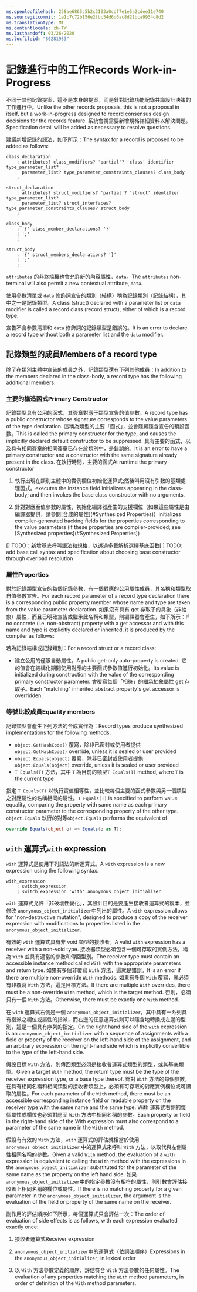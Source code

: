 ```yaml
---
ms.openlocfilehash: 258ae6865c5b2c3103a0cdf7e1e5a2cdee11e740
ms.sourcegitcommit: 1e1c7c72b156e2fbc54d6d6ac8d21bca9934d8d2
ms.translationtype: MT
ms.contentlocale: zh-TW
ms.lasthandoff: 03/26/2020
ms.locfileid: "80281953"
---
```

# <a name="records-work-in-progress"></a><span data-ttu-id="1b113-101">記錄進行中的工作</span><span class="sxs-lookup"><span data-stu-id="1b113-101">Records Work-in-Progress</span></span>

<span data-ttu-id="1b113-102">不同于其他記錄提案，這不是本身的提案，而是針對記錄功能記錄共識設計決策的工作進行中。</span><span class="sxs-lookup"><span data-stu-id="1b113-102">Unlike the other records proposals, this is not a proposal in itself, but a work-in-progress designed to record consensus design decisions for the records feature.</span></span> <span data-ttu-id="1b113-103">系統會視需要新增規格詳細資料以解決問題。</span><span class="sxs-lookup"><span data-stu-id="1b113-103">Specification detail will be added as necessary to resolve questions.</span></span>

<span data-ttu-id="1b113-104">建議新增記錄的語法，如下所示：</span><span class="sxs-lookup"><span data-stu-id="1b113-104">The syntax for a record is proposed to be added as follows:</span></span>

```antlr
class_declaration
    : attributes? class_modifiers? 'partial'? 'class' identifier type_parameter_list?
      parameter_list? type_parameter_constraints_clauses? class_body
    ;

struct_declaration
    : attributes? struct_modifiers? 'partial'? 'struct' identifier type_parameter_list?
      parameter_list? struct_interfaces? type_parameter_constraints_clauses? struct_body
    ;

class_body
    : '{' class_member_declarations? '}'
    | ';'
    ;

struct_body
    : '{' struct_members_declarations? '}'
    | ';'
    ;
```

<span data-ttu-id="1b113-105">`attributes` 的非終端機也會允許新的內容屬性，`data`。</span><span class="sxs-lookup"><span data-stu-id="1b113-105">The `attributes` non-terminal will also permit a new contextual attribute, `data`.</span></span>

<span data-ttu-id="1b113-106">使用參數清單或 `data` 修飾詞宣告的類別（結構）稱為記錄類別（記錄結構），其中之一是記錄類型。</span><span class="sxs-lookup"><span data-stu-id="1b113-106">A class (struct) declared with a parameter list or `data` modifier is called a record class (record struct), either of which is a record type.</span></span>

<span data-ttu-id="1b113-107">宣告不含參數清單和 `data` 修飾詞的記錄類型是錯誤的。</span><span class="sxs-lookup"><span data-stu-id="1b113-107">It is an error to declare a record type without both a parameter list and the `data` modifier.</span></span>

## <a name="members-of-a-record-type"></a><span data-ttu-id="1b113-108">記錄類型的成員</span><span class="sxs-lookup"><span data-stu-id="1b113-108">Members of a record type</span></span>

<span data-ttu-id="1b113-109">除了在類別主體中宣告的成員之外，記錄類型還有下列其他成員：</span><span class="sxs-lookup"><span data-stu-id="1b113-109">In addition to the members declared in the class-body, a record type has the following additional members:</span></span>

### <a name="primary-constructor"></a><span data-ttu-id="1b113-110">主要的構造函式</span><span class="sxs-lookup"><span data-stu-id="1b113-110">Primary Constructor</span></span>

<span data-ttu-id="1b113-111">記錄類型具有公用的函式，其簽章對應于類型宣告的值參數。</span><span class="sxs-lookup"><span data-stu-id="1b113-111">A record type has a public constructor whose signature corresponds to the value parameters of the type declaration.</span></span> <span data-ttu-id="1b113-112">這稱為類型的主要「函式」，並會隱藏隱含宣告的預設函數。</span><span class="sxs-lookup"><span data-stu-id="1b113-112">This is called the primary constructor for the type, and causes the implicitly declared default constructor to be suppressed.</span></span> <span data-ttu-id="1b113-113">具有主要的函式，以及具有相同簽章的相同簽章已存在於類別中，是錯誤的。</span><span class="sxs-lookup"><span data-stu-id="1b113-113">It is an error to have a primary constructor and a constructor with the same signature already present in the class.</span></span>
<span data-ttu-id="1b113-114">在執行時間，主要的函式</span><span class="sxs-lookup"><span data-stu-id="1b113-114">At runtime the primary constructor</span></span> 

1. <span data-ttu-id="1b113-115">執行出現在類別主體中的實例欄位初始化運算式;然後叫用沒有引數的基類處理函式。</span><span class="sxs-lookup"><span data-stu-id="1b113-115">executes the instance field initializers appearing in the class-body; and then  invokes the base class constructor with no arguments.</span></span>

1. <span data-ttu-id="1b113-116">針對對應至值參數的屬性，初始化編譯器產生的支援欄位（如果這些屬性是由編譯器提供，請參閱[合成的屬性](#Synthesized Properties)）</span><span class="sxs-lookup"><span data-stu-id="1b113-116">initializes compiler-generated backing fields for the properties corresponding to the value parameters (if these properties are compiler-provided; see [Synthesized properties](#Synthesized Properties))</span></span>


<span data-ttu-id="1b113-117">[] TODO：新增基底呼叫語法和規格，以透過多載解析選擇基底函數</span><span class="sxs-lookup"><span data-stu-id="1b113-117">[ ] TODO: add base call syntax and specification about choosing base constructor through overload resolution</span></span>

### <a name="properties"></a><span data-ttu-id="1b113-118">屬性</span><span class="sxs-lookup"><span data-stu-id="1b113-118">Properties</span></span>

<span data-ttu-id="1b113-119">對於記錄類型宣告的每個記錄參數，有一個對應的公用屬性成員，其名稱和類型取自值參數宣告。</span><span class="sxs-lookup"><span data-stu-id="1b113-119">For each record parameter of a record type declaration there is a corresponding public property member whose name and type are taken from the value parameter declaration.</span></span> <span data-ttu-id="1b113-120">如果沒有具有 get 存取子的具象（非抽象）屬性，而且已明確宣告或繼承此名稱和類型，則編譯器會產生，如下所示：</span><span class="sxs-lookup"><span data-stu-id="1b113-120">If no concrete (i.e. non-abstract) property with a get accessor and with this name and type is explicitly declared or inherited, it is produced by the compiler as follows:</span></span>

<span data-ttu-id="1b113-121">若為記錄結構或記錄類別：</span><span class="sxs-lookup"><span data-stu-id="1b113-121">For a record struct or a record class:</span></span>

* <span data-ttu-id="1b113-122">建立公用的僅限自動屬性。</span><span class="sxs-lookup"><span data-stu-id="1b113-122">A public get-only auto-property is created.</span></span> <span data-ttu-id="1b113-123">它的值會在結構化期間使用對應的主要函式參數值進行初始化。</span><span class="sxs-lookup"><span data-stu-id="1b113-123">Its value is initialized during construction with the value of the corresponding primary constructor parameter.</span></span> <span data-ttu-id="1b113-124">會覆寫每個「相符」的繼承抽象屬性 get 存取子。</span><span class="sxs-lookup"><span data-stu-id="1b113-124">Each "matching" inherited abstract property's get accessor is overridden.</span></span>

### <a name="equality-members"></a><span data-ttu-id="1b113-125">等號比較成員</span><span class="sxs-lookup"><span data-stu-id="1b113-125">Equality members</span></span>

<span data-ttu-id="1b113-126">記錄類型會產生下列方法的合成實作為：</span><span class="sxs-lookup"><span data-stu-id="1b113-126">Record types produce synthesized implementations for the following methods:</span></span>

* <span data-ttu-id="1b113-127">`object.GetHashCode()` 覆寫，除非已密封或使用者提供</span><span class="sxs-lookup"><span data-stu-id="1b113-127">`object.GetHashCode()` override, unless it is sealed or user provided</span></span>
* <span data-ttu-id="1b113-128">`object.Equals(object)` 覆寫，除非已密封或使用者提供</span><span class="sxs-lookup"><span data-stu-id="1b113-128">`object.Equals(object)` override, unless it is sealed or user provided</span></span>
* <span data-ttu-id="1b113-129">`T Equals(T)` 方法，其中 `T` 為目前的類型</span><span class="sxs-lookup"><span data-stu-id="1b113-129">`T Equals(T)` method, where `T` is the current type</span></span>

<span data-ttu-id="1b113-130">指定 `T Equals(T)` 以執行實值相等性，並比較每個主要的函式參數與另一個類型之對應屬性的名稱相同的屬性。</span><span class="sxs-lookup"><span data-stu-id="1b113-130">`T Equals(T)` is specified to perform value equality, comparing the property with same name as each primary constructor parameter to the corresponding property of the other type.</span></span>
<span data-ttu-id="1b113-131">`object.Equals` 執行的對等</span><span class="sxs-lookup"><span data-stu-id="1b113-131">`object.Equals` performs the equivalent of</span></span>

```C#
override Equals(object o) => Equals(o as T);
```

## <a name="with-expression"></a><span data-ttu-id="1b113-132">`with` 運算式</span><span class="sxs-lookup"><span data-stu-id="1b113-132">`with` expression</span></span>

<span data-ttu-id="1b113-133">`with` 運算式是使用下列語法的新運算式。</span><span class="sxs-lookup"><span data-stu-id="1b113-133">A `with` expression is a new expression using the following syntax.</span></span>

```antlr
with_expression
    : switch_expression
    | switch_expression 'with' anonymous_object_initializer
```

<span data-ttu-id="1b113-134">`with` 運算式允許「非破壞性變化」，其設計目的是要產生接收者運算式的複本，並修改 `anonymous_object_initializer`中列出的屬性。</span><span class="sxs-lookup"><span data-stu-id="1b113-134">A `with` expression allows for "non-destructive mutation", designed to produce a copy of the receiver expression with modifications to properties listed in the `anonymous_object_initializer`.</span></span>

<span data-ttu-id="1b113-135">有效的 `with` 運算式具有非 void 類型的接收者。</span><span class="sxs-lookup"><span data-stu-id="1b113-135">A valid `with` expression has a receiver with a non-void type.</span></span> <span data-ttu-id="1b113-136">接收器類型必須包含一個可存取的實例方法，稱為 `With` 並具有適當的參數和傳回型別。</span><span class="sxs-lookup"><span data-stu-id="1b113-136">The receiver type must contain an accessible instance method called `With` with the appropriate parameters and return type.</span></span> <span data-ttu-id="1b113-137">如果有多個非覆寫 `With` 方法，這就是錯誤。</span><span class="sxs-lookup"><span data-stu-id="1b113-137">It is an error if there are multiple non-override `With` methods.</span></span> <span data-ttu-id="1b113-138">如果有多個 `With` 覆寫，就必須有非覆寫 `With` 方法，這是目標方法。</span><span class="sxs-lookup"><span data-stu-id="1b113-138">If there are multiple `With` overrides, there must be a non-override `With` method, which is the target method.</span></span> <span data-ttu-id="1b113-139">否則，必須只有一個 `With` 方法。</span><span class="sxs-lookup"><span data-stu-id="1b113-139">Otherwise, there must be exactly one `With` method.</span></span>

<span data-ttu-id="1b113-140">在 `with` 運算式右側是一個 `anonymous_object_initializer`，其中具有一系列具有指派之欄位或屬性的指派，而右邊的任意運算式則可以隱含地轉換成左邊的型別，這是一個具有序列的指定。</span><span class="sxs-lookup"><span data-stu-id="1b113-140">On the right hand side of the `with` expression is an `anonymous_object_initializer` with a sequence of assignments with a field or property of the receiver on the left-hand side of the assignment, and an arbitrary expression on the right-hand side which is implicitly convertible to the type of the left-hand side.</span></span>

<span data-ttu-id="1b113-141">假設目標 `With` 方法，則傳回類型必須是接收者運算式類型的類型，或其基底類型。</span><span class="sxs-lookup"><span data-stu-id="1b113-141">Given a target `With` method, the return type must be the type of the receiver expression type, or a base type thereof.</span></span> <span data-ttu-id="1b113-142">針對 `With` 方法的每個參數，在具有相同名稱和相同類型的接收者類型上，必須有可存取的對應實例欄位或可讀取的屬性。</span><span class="sxs-lookup"><span data-stu-id="1b113-142">For each parameter of the `With` method, there must be an accessible corresponding instance field or readable property on the receiver type with the same name and the same type.</span></span> <span data-ttu-id="1b113-143">With 運算式右側的每個屬性或欄位也必須對應至 `With` 方法中相同名稱的參數。</span><span class="sxs-lookup"><span data-stu-id="1b113-143">Each property or field in the right-hand side of the With expression must also correspond to a parameter of the same name in the `With` method.</span></span>

<span data-ttu-id="1b113-144">假設有有效的 `With` 方法，`with` 運算式的評估就相當於使用 `anonymous_object_initializer` 中的運算式來呼叫 `With` 方法，以取代與左側屬性相同名稱的參數。</span><span class="sxs-lookup"><span data-stu-id="1b113-144">Given a valid `With` method, the evaluation of a `with` expression is equivalent to calling the `With` method with the expressions in the `anonymous_object_initializer` substituted for the parameter of the same name as the property on the left hand side.</span></span> <span data-ttu-id="1b113-145">如果 `anonymous_object_initializer`中的指定參數沒有相符的屬性，則引數會評估接收者上相同名稱的欄位或屬性。</span><span class="sxs-lookup"><span data-stu-id="1b113-145">If there is no matching property for a given parameter in the `anonymous_object_initializer`, the argument is the evaluation of the field or property of the same name on the receiver.</span></span>

<span data-ttu-id="1b113-146">副作用的評估順序如下所示，每個運算式只會評估一次：</span><span class="sxs-lookup"><span data-stu-id="1b113-146">The order of evaluation of side effects is as follows, with each expression evaluated exactly once:</span></span>

1. <span data-ttu-id="1b113-147">接收者運算式</span><span class="sxs-lookup"><span data-stu-id="1b113-147">Receiver expression</span></span>

2. <span data-ttu-id="1b113-148">`anonymous_object_initializer`中的運算式（依詞法順序）</span><span class="sxs-lookup"><span data-stu-id="1b113-148">Expressions in the `anonymous_object_initializer`, in lexical order</span></span>

3. <span data-ttu-id="1b113-149">以 `With` 方法參數定義的順序，評估符合 `With` 方法參數的任何屬性。</span><span class="sxs-lookup"><span data-stu-id="1b113-149">The evaluation of any properties matching the `With` method parameters, in order of definition of the `With` method parameters.</span></span>